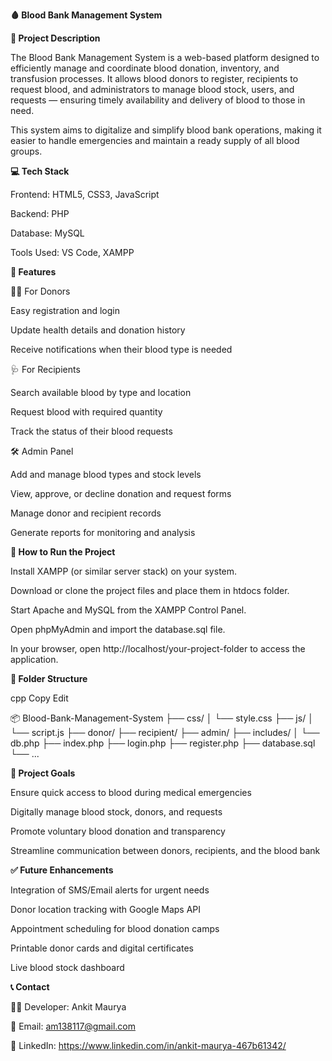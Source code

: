 **🩸 Blood Bank Management System**

**📌 Project Description**

The Blood Bank Management System is a web-based platform designed to efficiently manage and coordinate blood donation, inventory, and transfusion processes. It allows blood donors to register, recipients to request blood, and administrators to manage blood stock, users, and requests — ensuring timely availability and delivery of blood to those in need.

This system aims to digitalize and simplify blood bank operations, making it easier to handle emergencies and maintain a ready supply of all blood groups.

**💻 Tech Stack**

Frontend: HTML5, CSS3, JavaScript

Backend: PHP

Database: MySQL

Tools Used: VS Code, XAMPP

**🧩 Features**

🧑‍💼 For Donors

Easy registration and login

Update health details and donation history

Receive notifications when their blood type is needed

🩺 For Recipients

Search available blood by type and location

Request blood with required quantity

Track the status of their blood requests

🛠️ Admin Panel

Add and manage blood types and stock levels

View, approve, or decline donation and request forms

Manage donor and recipient records

Generate reports for monitoring and analysis

**🚀 How to Run the Project**

Install XAMPP (or similar server stack) on your system.

Download or clone the project files and place them in htdocs folder.

Start Apache and MySQL from the XAMPP Control Panel.

Open phpMyAdmin and import the database.sql file.

In your browser, open http://localhost/your-project-folder to access the application.

**📁 Folder Structure**

cpp
Copy
Edit

📦 Blood-Bank-Management-System
├── css/
│   └── style.css
├── js/
│   └── script.js
├── donor/
├── recipient/
├── admin/
├── includes/
│   └── db.php
├── index.php
├── login.php
├── register.php
├── database.sql
└── ...

**🧠 Project Goals**

Ensure quick access to blood during medical emergencies

Digitally manage blood stock, donors, and requests

Promote voluntary blood donation and transparency

Streamline communication between donors, recipients, and the blood bank

**✅ Future Enhancements**

Integration of SMS/Email alerts for urgent needs

Donor location tracking with Google Maps API

Appointment scheduling for blood donation camps

Printable donor cards and digital certificates

Live blood stock dashboard

**📞 Contact**

👨‍💻 Developer: Ankit Maurya

📧 Email: am138117@gmail.com

🔗 LinkedIn: https://www.linkedin.com/in/ankit-maurya-467b61342/
